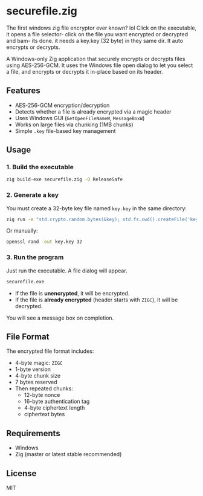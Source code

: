 # securefile.zig

The first windows zig file encryptor ever known? lol Click on the executable, it opens a file selector- click on the file you want encrypted or decrypted and bam- its done. it needs a key.key (32 byte) in they same dir. It auto encrypts or decrypts. 

A Windows-only Zig application that securely encrypts or decrypts files using AES-256-GCM. It uses the Windows file open dialog to let you select a file, and encrypts or decrypts it in-place based on its header.

## Features

- AES-256-GCM encryption/decryption
- Detects whether a file is already encrypted via a magic header
- Uses Windows GUI (`GetOpenFileNameW`, `MessageBoxW`)
- Works on large files via chunking (1MB chunks)
- Simple `.key` file-based key management

## Usage

### 1. **Build the executable**

```sh
zig build-exe securefile.zig -O ReleaseSafe
```

### 2. **Generate a key**

You must create a 32-byte key file named `key.key` in the same directory:

```sh
zig run -e "std.crypto.random.bytes(&key); std.fs.cwd().createFile('key.key', .{}) catch unreachable;" -fno-link
```

Or manually:

```sh
openssl rand -out key.key 32
```

### 3. **Run the program**

Just run the executable. A file dialog will appear.

```sh
securefile.exe
```

- If the file is **unencrypted**, it will be encrypted.
- If the file is **already encrypted** (header starts with `ZIGC`), it will be decrypted.

You will see a message box on completion.

## File Format

The encrypted file format includes:
- 4-byte magic: `ZIGC`
- 1-byte version
- 4-byte chunk size
- 7 bytes reserved
- Then repeated chunks:
  - 12-byte nonce
  - 16-byte authentication tag
  - 4-byte ciphertext length
  - ciphertext bytes

## Requirements

- Windows
- Zig (master or latest stable recommended)

## License

MIT
